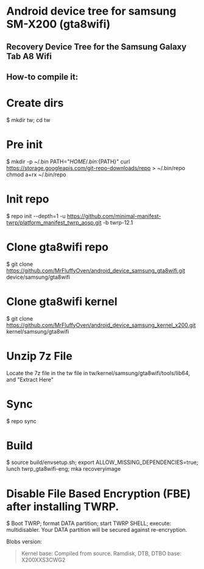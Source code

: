 # Android device tree for samsung SM-X200 (gta8wifi)
## Recovery Device Tree for the Samsung Galaxy Tab A8 Wifi

## How-to compile it:

# Create dirs
$ mkdir tw; cd tw

# Pre init
$ mkdir -p ~/.bin
PATH="${HOME}/.bin:${PATH}"
curl https://storage.googleapis.com/git-repo-downloads/repo > ~/.bin/repo
chmod a+rx ~/.bin/repo

# Init repo
$ repo init --depth=1 -u https://github.com/minimal-manifest-twrp/platform_manifest_twrp_aosp.git -b twrp-12.1

# Clone gta8wifi repo
$ git clone https://github.com/MrFluffyOven/android_device_samsung_gta8wifi.git device/samsung/gta8wifi

# Clone gta8wifi kernel
$ git clone https://github.com/MrFluffyOven/android_device_samsung_kernel_x200.git
kernel/samsung/gta8wifi

# Unzip 7z File
Locate the 7z file in the tw file in tw/kernel/samsung/gta8wifi/tools/lib64, and "Extract Here"

# Sync
$ repo sync

# Build
$ source build/envsetup.sh; export ALLOW_MISSING_DEPENDENCIES=true; lunch twrp_gta8wifi-eng; mka recoveryimage

# Disable File Based Encryption (FBE) after installing TWRP.
$ Boot TWRP; format DATA partition; start TWRP SHELL; execute: multidisabler.
Your DATA partition will be secured against re-encryption.


Blobs version:
> Kernel base: Compiled from source.
> Ramdisk, DTB, DTBO base: X200XXS3CWG2

